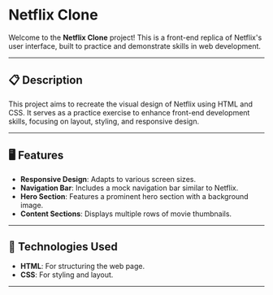 # Netflix Clone

Welcome to the **Netflix Clone** project! This is a front-end replica of Netflix's user interface, built to practice and demonstrate skills in web development.

---

## 📋 Description

This project aims to recreate the visual design of Netflix using HTML and CSS. It serves as a practice exercise to enhance front-end development skills, focusing on layout, styling, and responsive design.

---

## 🖥️ Features

- **Responsive Design**: Adapts to various screen sizes.
- **Navigation Bar**: Includes a mock navigation bar similar to Netflix.
- **Hero Section**: Features a prominent hero section with a background image.
- **Content Sections**: Displays multiple rows of movie thumbnails.

---

## 🚀 Technologies Used

- **HTML**: For structuring the web page.
- **CSS**: For styling and layout.

---

